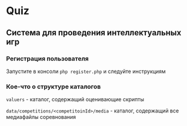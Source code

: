 # Quiz

## Система для проведения интеллектуальных игр

### Регистрация пользователя

Запустите в консоли `php register.php` и следуйте инструкциям

### Кое-что о структуре каталогов

`valuers` - каталог, содержащий оценивающие скрипты

`data/competitions/<competitoinId>/media` - каталог, содержащий все медиафайлы соревнования